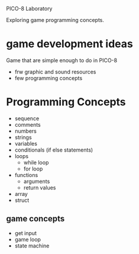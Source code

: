 PICO-8 Laboratory

Exploring game programming concepts.

game development ideas
======================
Game that are simple enough to do in PICO-8

- frw graphic and sound resources
- few programming concepts

Programming Concepts
====================
- sequence
- comments
- numbers
- strings
- variables
- conditionals (if else statements)
- loops
  - while loop
  - for loop
- functions
  - arguments
  - return values
- array
- struct

game concepts
-------------
- get input
- game loop
- state machine

